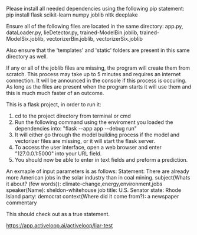 Please install all needed dependencies using the following pip statement: 
    pip install flask scikit-learn numpy joblib nltk deeplake

Ensure all of the following files are located in the same directory:
app.py, dataLoader.py, lieDetector.py, trained-ModelBin.joblib, trained-ModelSix.joblib, vectorizerBin.joblib, vectorizerSix.joblib

Also ensure that the 'templates' and 'static' folders are present in this same directory as well. 

If any or all of the joblib files are missing, the program will create them from scratch. This process may take up to 5 minutes and requires an internet connection.
It will be announced in the console if this process is occuring. 
As long as the files are present when the program starts it will use them and this is much much faster of an outcome. 

This is a flask project, in order to run it:
1. cd to the project directory from terminal or cmd
2. Run the following command using the enviroment you loaded the dependencies into: "flask --app app --debug  run"
3. It will either go through the model building process if the model and vectorizer files are missing, or it will start the flask server.
4. To access the user interface, open a web browser and enter "127.0.0.1:5000" into your URL field. 
5. You should now be able to enter in text fields and preform a prediction. 

An exmaple of input parameters is as follows:
Statement: There are already more American jobs in the solar industry than in coal mining.
subject(Whats it about? (few words)): climate-change,energy,environment,jobs
speaker(Name): sheldon-whitehouse
job title: U.S. Senator
state: Rhode Island
party: democrat
context(Where did it come from?): a newspaper commentary

This should check out as a true statement. 

https://app.activeloop.ai/activeloop/liar-test